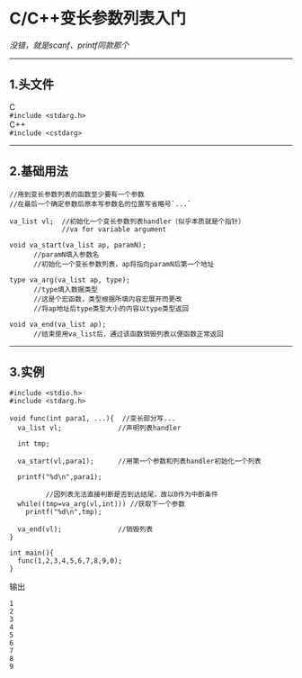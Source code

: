 # C/C++变长参数列表入门
*没错，就是scanf、printf同款那个*

---

## 1.头文件
C  
`#include <stdarg.h>`  
C++  
`#include <cstdarg>`  

---

## 2.基础用法
```
//用到变长参数列表的函数至少要有一个参数
//在最后一个确定参数后原本写参数名的位置写省略号`...`

va_list vl;  //初始化一个变长参数列表handler（似乎本质就是个指针）
             //va for variable argument

void va_start(va_list ap, paramN);
      //paramN填入参数名
      //初始化一个变长参数列表，ap将指向paramN后第一个地址

type va_arg(va_list ap, type);
      //type填入数据类型
      //这是个宏函数，类型根据所填内容宏展开而更改
      //将ap地址后type类型大小的内容以type类型返回

void va_end(va_list ap);
      //结束使用va_list后，通过该函数销毁列表以便函数正常返回
```

---

## 3.实例
```
#include <stdio.h>
#include <stdarg.h>

void func(int para1, ...){  //变长部分写...
  va_list vl;              //声明列表handler

  int tmp;

  va_start(vl,para1);      //用第一个参数和列表handler初始化一个列表

  printf("%d\n",para1);

         //因列表无法直接判断是否到达结尾，故以0作为中断条件
  while((tmp=va_arg(vl,int))) //获取下一个参数
    printf("%d\n",tmp);

  va_end(vl);              //销毁列表
}

int main(){
  func(1,2,3,4,5,6,7,8,9,0);
}
```
输出  
```
1
2
3
4
5
6
7
8
9
```
